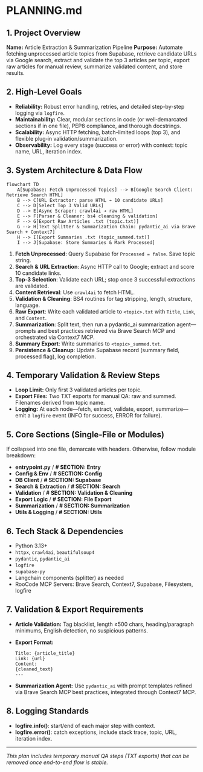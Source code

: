 # PLANNING.md

<!--
  This file describes the project context, architecture, style guidelines and constraints to guide RooCode in generating production-ready code.
-->

## 1. Project Overview

**Name:** Article Extraction & Summarization Pipeline
**Purpose:** Automate fetching unprocessed article topics from Supabase, retrieve candidate URLs via Google search, extract and validate the top 3 articles per topic, export raw articles for manual review, summarize validated content, and store results.

## 2. High-Level Goals

* **Reliability:** Robust error handling, retries, and detailed step-by-step logging via `logfire`.
* **Maintainability:** Clear, modular sections in code (or well‑demarcated sections if in one file), PEP8 compliance, and thorough docstrings.
* **Scalability:** Async HTTP fetching, batch-limited loops (top 3), and flexible plug‑in validation/summarization.
* **Observability:** Log every stage (success or error) with context: topic name, URL, iteration index.

## 3. System Architecture & Data Flow

```mermaid
flowchart TD
    A[Supabase: Fetch Unprocessed Topics] --> B[Google Search Client: Retrieve Search HTML]
    B --> C[URL Extractor: parse HTML ➔ 10 candidate URLs]
    C --> D[Select Top 3 Valid URLs]
    D --> E[Async Scraper: crawl4ai ➔ raw HTML]
    E --> F[Parser & Cleaner: bs4 cleaning & validation]
    F --> G[Export Raw Articles .txt (topic.txt)]
    G --> H[Text Splitter & Summarization Chain: pydantic_ai via Brave Search + Context7]
    H --> I[Export Summaries .txt (topic_summed.txt)]
    I --> J[Supabase: Store Summaries & Mark Processed]
```

1. **Fetch Unprocessed**: Query Supabase for `Processed = false`. Save topic string.
2. **Search & URL Extraction**: Async HTTP call to Google; extract and score 10 candidate links.
3. **Top‑3 Selection**: Validate each URL; stop once 3 successful extractions are validated.
4. **Content Retrieval**: Use `crawl4ai` to fetch HTML.
5. **Validation & Cleaning**: BS4 routines for tag stripping, length, structure, language.
6. **Raw Export**: Write each validated article to `<topic>.txt` with `Title`, `Link`, and `Content`.
7. **Summarization**: Split text, then run a pydantic\_ai summarization agent—prompts and best practices retrieved via Brave Search MCP and orchestrated via Context7 MCP.
8. **Summary Export**: Write summaries to `<topic>_summed.txt`.
9. **Persistence & Cleanup**: Update Supabase record (summary field, processed flag), log completion.

## 4. Temporary Validation & Review Steps

* **Loop Limit:** Only first 3 validated articles per topic.
* **Export Files:** Two TXT exports for manual QA: raw and summed. Filenames derived from topic name.
* **Logging:** At each node—fetch, extract, validate, export, summarize—emit a `logfire` event (INFO for success, ERROR for failure).

## 5. Core Sections (Single‑File or Modules)

If collapsed into one file, demarcate with headers. Otherwise, follow module breakdown:

* **entrypoint.py** / **# SECTION: Entry**
* **Config & Env** / **# SECTION: Config**
* **DB Client** / **# SECTION: Supabase**
* **Search & Extraction** / **# SECTION: Search**
* **Validation** / **# SECTION: Validation & Cleaning**
* **Export Logic** / **# SECTION: File Export**
* **Summarization** / **# SECTION: Summarization**
* **Utils & Logging** / **# SECTION: Utils**

## 6. Tech Stack & Dependencies

* Python 3.13+
* `httpx`, `crawl4ai`, `beautifulsoup4`
* `pydantic`, `pydantic_ai`
* `logfire`
* `supabase-py`
* Langchain components (splitter) as needed
* RooCode MCP Servers: Brave Search, Context7, Supabase, Filesystem, logfire

## 7. Validation & Export Requirements

* **Article Validation:** Tag blacklist, length ≥500 chars, heading/paragraph minimums, English detection, no suspicious patterns.
* **Export Format:**

  ```text
  Title: {article_title}
  Link: {url}
  Content:
  {cleaned_text}
  ---
  ```
* **Summarization Agent:** Use `pydantic_ai` with prompt templates refined via Brave Search MCP best practices, integrated through Context7 MCP.

## 8. Logging Standards

* **logfire.info()**: start/end of each major step with context.
* **logfire.error()**: catch exceptions, include stack trace, topic, URL, iteration index.

---

*This plan includes temporary manual QA steps (TXT exports) that can be removed once end-to-end flow is stable.*

